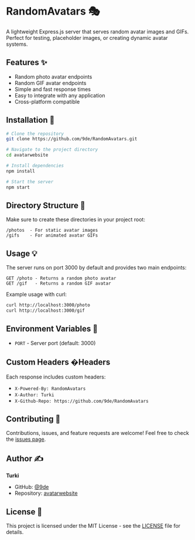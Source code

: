 # RandomAvatars 🎭

A lightweight Express.js server that serves random avatar images and GIFs. Perfect for testing, placeholder images, or creating dynamic avatar systems.

## Features ✨

- Random photo avatar endpoints
- Random GIF avatar endpoints
- Simple and fast response times
- Easy to integrate with any application
- Cross-platform compatible

## Installation 🚀

```bash
# Clone the repository
git clone https://github.com/9de/RandomAvatars.git

# Navigate to the project directory
cd avatarwebsite

# Install dependencies
npm install

# Start the server
npm start
```

## Directory Structure 📁

Make sure to create these directories in your project root:
```
/photos  - For static avatar images
/gifs    - For animated avatar GIFs
```

## Usage 💡

The server runs on port 3000 by default and provides two main endpoints:

```
GET /photo - Returns a random photo avatar
GET /gif   - Returns a random GIF avatar
```

Example usage with curl:
```bash
curl http://localhost:3000/photo
curl http://localhost:3000/gif
```

## Environment Variables 🔧

- `PORT` - Server port (default: 3000)

## Custom Headers �Headers

Each response includes custom headers:
- `X-Powered-By: RandomAvatars`
- `X-Author: Turki`
- `X-Github-Repo: https://github.com/9de/RandomAvatars`

## Contributing 🤝

Contributions, issues, and feature requests are welcome! Feel free to check the [issues page](https://github.com/9de/RandomAvatars/issues).

## Author ✍️

**Turki**
- GitHub: [@9de](https://github.com/9de)
- Repository: [avatarwebsite](https://github.com/9de/RandomAvatars)

## License 📝

This project is licensed under the MIT License - see the [LICENSE](LICENSE) file for details.
